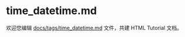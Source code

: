 time_datetime.md
===

欢迎您编辑 <a target="__blank" href="https://github.com/jaywcjlove/html-tutorial/blob/master/docs/tags/time_datetime.md">docs/tags/time_datetime.md</a> 文件，共建 HTML Tutorial 文档。